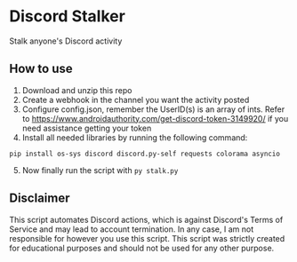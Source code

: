 # Discord Stalker
 Stalk anyone's Discord activity
## How to use
1. Download and unzip this repo
2. Create a webhook in the channel you want the activity posted
3. Configure config.json, remember the UserID(s) is an array of ints. Refer to https://www.androidauthority.com/get-discord-token-3149920/ if you need assistance getting your token
4. Install all needed libraries by running the following command:
```
pip install os-sys discord discord.py-self requests colorama asyncio
```
5. Now finally run the script with `py stalk.py`

## Disclaimer
This script automates Discord actions, which is against Discord's Terms of Service and may lead to account termination. In any case, I am not responsible for however you use this script. This script was strictly created for educational purposes and should not be used for any other purpose.